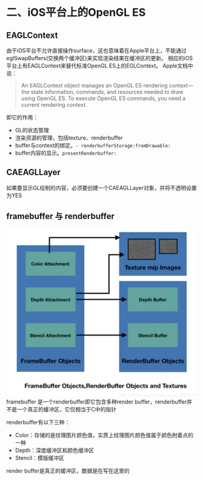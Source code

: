 # 二、iOS平台上的OpenGL ES

## EAGLContext
由于iOS平台不允许直接操作surface，这也意味着在Apple平台上，不能通过eglSwapBuffers(交换两个缓冲区)来实现渲染结果在缓冲区的更新。
相应的iOS平台上有EAGLContext来替代标准OpenGL ES上的EGLContext。
Apple文档中说：
>An EAGLContext object manages an OpenGL ES rendering context—the state information, commands, and resources needed to draw using OpenGL ES. To execute OpenGL ES commands, you need a current rendering context.

即它的作用：
- GL的状态管理
- 渲染资源的管理，包括texture、renderbuffer
- buffer与context的绑定。`- renderbufferStorage:fromDrawable:`
- buffer内容的显示。`presentRenderbuffer:`

## CAEAGLLayer
如果要显示GL绘制的内容，必须要创建一个CAEAGLLayer对象，并将不透明设置为YES

## framebuffer 与 renderbuffer
![](media/16779381445388/16779392995961.jpg)
framebuffer 是一个renderbuffer即它包含多种render buffer，renderbuffer并不是一个真正的缓冲区，它仅相当于C中的指针

renderbuffer有以下三种：
- Color：存储的是纹理图片颜色值，实质上纹理图片颜色值属于颜色附着点的一种
- Depth：深度缓冲区和颜色缓冲区
- Stencil：模版缓冲区

render buffer是真正的缓冲区，数据是在写在这里的

